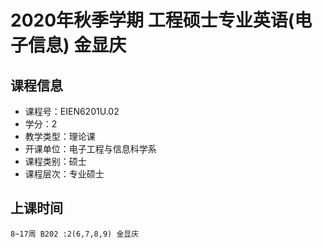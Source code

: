 # 2020年秋季学期 工程硕士专业英语(电子信息) 金显庆






## 课程信息

- 课程号：EIEN6201U.02
- 学分：2
- 教学类型：理论课
- 开课单位：电子工程与信息科学系
- 课程类别：硕士
- 课程层次：专业硕士

## 上课时间

```
8~17周 B202 :2(6,7,8,9) 金显庆
```


